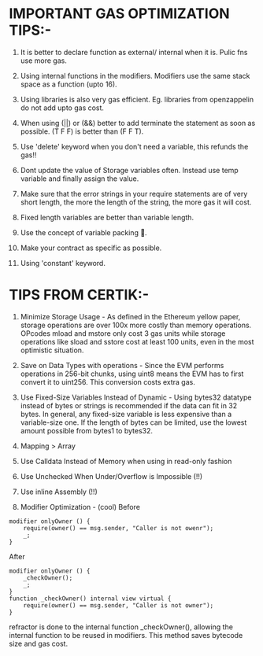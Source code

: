 # IMPORTANT GAS OPTIMIZATION TIPS:-

1. It is better to declare function as external/ internal when it is. Pulic fns use more gas.

2. Using internal functions in the modifiers. Modifiers use the same stack space as a function (upto 16).

3. Using libraries is also very gas efficient. Eg. libraries from openzappelin do not add upto gas cost.

4. When using (||) or (&&) better to add terminate the statement as soon as possible. (T F F) is better than (F F T).

5. Use 'delete' keyword when you don't need a variable, this refunds the gas!!

6. Dont update the value of Storage variables often. Instead use temp variable and finally assign the value.

7. Make sure that the error strings in your require statements are of very short length, the more the length of the string, the more gas it will cost.

8. Fixed length variables are better than variable length.

9. Use the concept of variable packing 🚀.

10. Make your contract as specific as possible.

11. Using 'constant' keyword.

# TIPS FROM CERTIK:-

1. Minimize Storage Usage - As defined in the Ethereum yellow paper, storage operations are over 100x more costly than memory operations. OPcodes mload and mstore only cost 3 gas units while storage operations like sload and sstore cost at least 100 units, even in the most optimistic situation.

2. Save on Data Types with operations - Since the EVM performs operations in 256-bit chunks, using uint8 means the EVM has to first convert it to uint256. This conversion costs extra gas.

3. Use Fixed-Size Variables Instead of Dynamic - Using bytes32 datatype instead of bytes or strings is recommended if the data can fit in 32 bytes. In general, any fixed-size variable is less expensive than a variable-size one. If the length of bytes can be limited, use the lowest amount possible from bytes1 to bytes32.

4. Mapping > Array

5. Use Calldata Instead of Memory when using in read-only fashion

6. Use Unchecked When Under/Overflow is Impossible (!!)

7. Use inline Assembly (!!)

8. Modifier Optimization - (cool)
   Before

```
modifier onlyOwner () {
    require(owner() == msg.sender, "Caller is not owenr");
    _;
}
```

After

```
modifier onlyOwner () {
    _checkOwner();
    _;
}
function _checkOwner() internal view virtual {
    require(owner() == msg.sender, "Caller is not owner");
}
```

refractor is done to the internal function \_checkOwner(), allowing the internal function to be reused in modifiers. This method saves bytecode size and gas cost.
